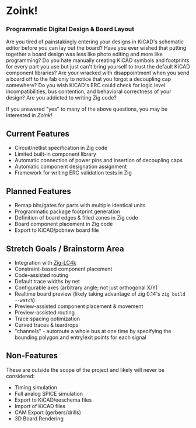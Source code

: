 # Zoink!
### Programmatic Digital Design & Board Layout

Are you tired of painstakingly entering your designs in KiCAD's schematic editor before you can lay out the board?
Have you ever wished that putting together a board design was less like photo editing and more like programming?
Do you hate manually creating KiCAD symbols and footprints for every part you use but just can't bring yourself to trust the default KiCAD component libraries?
Are your wracked with disappointment when you send a board off to the fab only to notice that you forgot a decoupling cap somewhere?
Do you wish KiCAD's ERC could check for logic level incompatibilities, bus contention, and behavioral correctness of your design?
Are you addicted to writing Zig code?

If you answered "yes" to many of the above questions, you may be interested in _Zoink!_

## Current Features
* Circuit/netlist specification in Zig code
* Limited built-in component library 
* Automatic connection of power pins and insertion of decoupling caps
* Automatic component designation assignment
* Framework for writing ERC validation tests in Zig

## Planned Features
* Remap bits/gates for parts with multiple identical units
* Programmatic package footprint generation
* Definition of board edges & filled zones in Zig code
* Board component placement in Zig code
* Export to KiCAD/pcbnew board file

## Stretch Goals / Brainstorm Area
* Integration with [Zig-LC4k](https://github.com/bcrist/Zig-LC4k)
* Constraint-based component placement
* Code-assisted routing
* Default trace widths by net
* Configurable axes (arbitrary angle; not just orthogonal X/Y)
* Realtime board preview (likely taking advantage of zig 0.14's `zig build --watch`)
* Preview-assisted component placement & movement
* Preview-assisted routing
* Trace spacing optimization
* Curved traces & teardrops
* "channels" - autoroute a whole bus at one time by specifying the bounding polygon and entry/exit points for each signal

## Non-Features
These are outside the scope of the project and likely will never be considered:
* Timing simulation
* Full analog SPICE simulation
* Export to KiCAD/eeschema files
* Import of KiCAD files
* CAM Export (gerbers/drills)
* 3D Board Rendering

